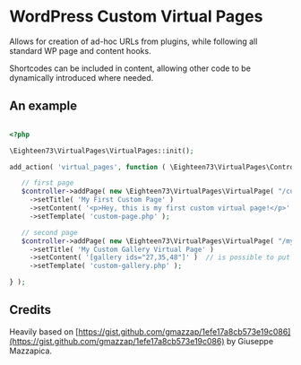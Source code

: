 # WordPress Custom Virtual Pages

Allows for creation of ad-hoc URLs from plugins, while following all standard WP page and content hooks.

Shortcodes can be included in content, allowing other code to be dynamically introduced where needed.

## An example

```php

<?php

\Eighteen73\VirtualPages\VirtualPages::init();

add_action( 'virtual_pages', function ( \Eighteen73\VirtualPages\Controller $controller ) {

   // first page
   $controller->addPage( new \Eighteen73\VirtualPages\VirtualPage( "/custom/page" ) )
     ->setTitle( 'My First Custom Page' )
     ->setContent( '<p>Hey, this is my first custom virtual page!</p>' )
     ->setTemplate( 'custom-page.php' );

   // second page
   $controller->addPage( new \Eighteen73\VirtualPages\VirtualPage( "/my/custom/gallery" ) )
     ->setTitle( 'My Custom Gallery Virtual Page' )
     ->setContent( '[gallery ids="27,35,48"]' )  // is possible to put shortcodes in content
     ->setTemplate( 'custom-gallery.php' );

} );

```

## Credits

Heavily based on [https://gist.github.com/gmazzap/1efe17a8cb573e19c086](https://gist.github.com/gmazzap/1efe17a8cb573e19c086) by Giuseppe Mazzapica.

